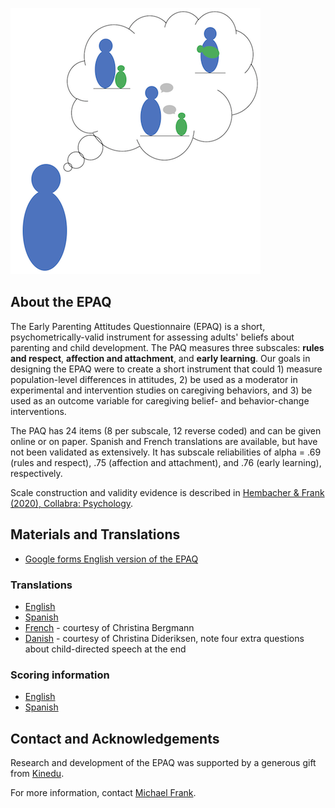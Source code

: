 ![logo.png](logo.png)

## About the EPAQ

The Early Parenting Attitudes Questionnaire (EPAQ) is a short, psychometrically-valid instrument for assessing adults' beliefs about parenting and child development. The PAQ measures three subscales: **rules and respect**, **affection and attachment**, and **early learning**. Our goals in designing the EPAQ were to create a short instrument that could 1) measure population-level differences in attitudes, 2) be used as a moderator in experimental and intervention studies on caregiving behaviors, and 3) be used as an outcome variable for caregiving belief- and behavior-change interventions.

The PAQ has 24 items (8 per subscale, 12 reverse coded) and can be given online or on paper. Spanish and French translations are available, but have not been validated as extensively. It has subscale reliabilities of alpha = .69 (rules and respect), .75 (affection and attachment), and .76 (early learning), respectively. 

Scale construction and validity evidence is described in [Hembacher & Frank (2020), Collabra: Psychology](https://www.collabra.org/article/10.1525/collabra.190/).

## Materials and Translations

* [Google forms English version of the EPAQ](https://drive.google.com/open?id=12_6uMkoPapp5-AW6hpSQ8bAwx6vq-5oZOhUZH4dFgjk)

### Translations

* [English](https://drive.google.com/open?id=1ND3AT17TGto3-KJ5u0DD1r19Q5rowgL4Lg5XM8UMr6M) 
* [Spanish](https://drive.google.com/open?id=1yRye8nYAlwYQVPOgTYf-pqgAoH1O00zPuo5JA9_QQ-M)
* [French](https://docs.google.com/document/d/14DlYWkSFzHSpyg8-epVxq2bw4naTBGZsfsgDRnC3Re0) - courtesy of Christina Bergmann
* [Danish](https://www.dropbox.com/s/0he1rcsexhpe1sr/PAQ-Danish.pdf?dl=0) - courtesy of Christina Dideriksen, note four extra questions about child-directed speech at the end

### Scoring information 

* [English](https://drive.google.com/open?id=1ovMXj28zAnTO5IrJ-HRxJPXrtIdOFLjwY1P1yXOLYzU)
* [Spanish](https://drive.google.com/open?id=1U-rQvxZa04A3MjJJM2ILxbPijC0Awrk0FMGNP3Jud6E)

## Contact and Acknowledgements

Research and development of the EPAQ was supported by a generous gift from [Kinedu](https://www.kinedu.com/).

For more information, contact [Michael Frank](http://web.stanford.edu/~mcfrank/).
